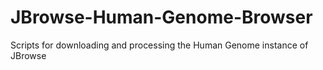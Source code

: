# JBrowse-Human-Genome-Browser
Scripts for downloading and processing the Human Genome instance of JBrowse

